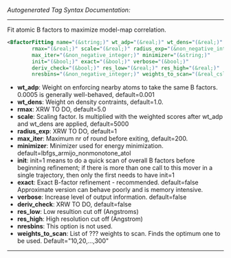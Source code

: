 <!-- THIS IS AN AUTOGENERATED FILE: Don't edit it directly, instead change the schema definition in the code itself. -->

_Autogenerated Tag Syntax Documentation:_

---
Fit atomic B factors to maximize model-map correlation.

```xml
<BfactorFitting name="(&string;)" wt_adp="(&real;)" wt_dens="(&real;)"
        rmax="(&real;)" scale="(&real;)" radius_exp="(&non_negative_integer;)"
        max_iter="(&non_negative_integer;)" minimizer="(&string;)"
        init="(&bool;)" exact="(&bool;)" verbose="(&bool;)"
        deriv_check="(&bool;)" res_low="(&real;)" res_high="(&real;)"
        nresbins="(&non_negative_integer;)" weights_to_scan="(&real_cslist;)" />
```

-   **wt_adp**: Weight on enforcing nearby atoms to take the same B factors. 0.0005 is generally well-behaved, default=0.001
-   **wt_dens**: Weight on density contraints, default=1.0.
-   **rmax**: XRW TO DO, default=5.0
-   **scale**: Scaling factor. Is multiplied with the weighted scores after wt_adp and wt_dens are applied, default=5000
-   **radius_exp**: XRW TO DO, default=1
-   **max_iter**: Maximum nr of round before exiting, default=200.
-   **minimizer**: Minimizer used for energy minimization. default=lbfgs_armijo_nonmonotone_atol
-   **init**: init=1 means to do a quick scan of overall B factors before beginning refinement; if there is more than one call to this mover in a single trajectory, then only the first needs to have init=1
-   **exact**: Exact B-factor refinement - recommended. default=false Approximate version can behave poorly and is memory intensive.
-   **verbose**: Increase level of output information. default=false
-   **deriv_check**: XRW TO DO, default=false
-   **res_low**: Low resultion cut off (Angstroms)
-   **res_high**: High resolution cut off (Angstrom)
-   **nresbins**: This option is not used.
-   **weights_to_scan**: List of ??? weights to scan. Finds the optimum one to be used. Default="10,20,...,300"

---
